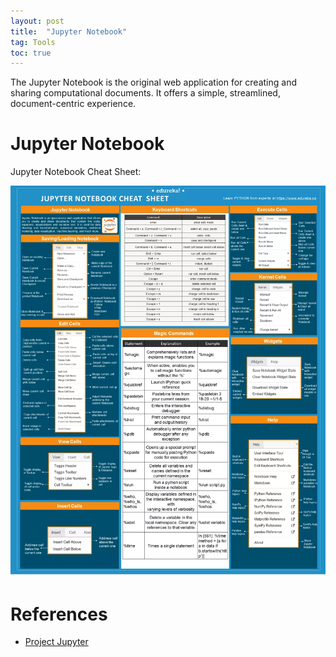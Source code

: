 ```yaml
---
layout: post
title:  "Jupyter Notebook"
tag: Tools
toc: true
---
```


The Jupyter Notebook is the original web application for creating and sharing computational documents. It offers a simple, streamlined, document-centric experience.

<!--more-->

# Jupyter Notebook

Jupyter Notebook Cheat Sheet:

![Jupyter Notebook Cheat Sheet](/assets/Jupyter_Notebook_Cheat_Sheet.png)

# References

* [Project Jupyter](https://jupyter.org/)
